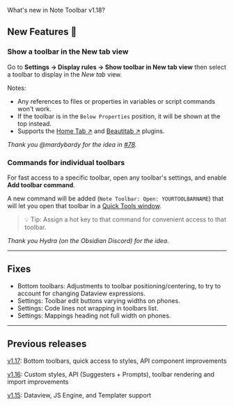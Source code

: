 What's new in Note Toolbar v1.18?

## New Features 🎉

### Show a toolbar in the New tab view

Go to **Settings → Display rules → Show toolbar in New tab view** then select a toolbar to display in the _New tab_ view.

Notes:

- Any references to files or properties in variables or script commands won't work.
- If the toolbar is in the `Below Properties` position, it will be shown at the top instead.
- Supports the [Home Tab ↗](https://github.com/olrenso/obsidian-home-tab) and [Beautitab ↗](https://github.com/andrewmcgivery/obsidian-beautitab) plugins.

_Thank you @mardybardy for the idea in [#78](https://github.com/chrisgurney/obsidian-note-toolbar/discussions/78)._

### Commands for individual toolbars

For fast access to a specific toolbar, open any toolbar's settings, and enable **Add toolbar command**.

A new command will be added (`Note Toolbar: Open: YOURTOOLBARNAME`) that will let you open that toolbar in a [Quick Tools window](https://github.com/chrisgurney/obsidian-note-toolbar/wiki/Quick-Tools).

> 💡 Tip: Assign a hot key to that command for convenient access to that toolbar.

_Thank you Hydra (on the Obsidian Discord) for the idea._

---

## Fixes

- Bottom toolbars: Adjustments to toolbar positioning/centering, to try to account for changing Dataview expressions.
- Settings: Toolbar edit buttons varying widths on phones.
- Settings: Code lines not wrapping in toolbars list.
- Settings: Mappings heading not full width on phones.

---

## Previous releases

[v1.17](https://github.com/chrisgurney/obsidian-note-toolbar/releases/tag/1.17.0): Bottom toolbars, quick access to styles, API component improvements

[v1.16](https://github.com/chrisgurney/obsidian-note-toolbar/releases/tag/1.16.0): Custom styles, API (Suggesters + Prompts), toolbar rendering and import improvements

[v1.15](https://github.com/chrisgurney/obsidian-note-toolbar/releases/tag/1.15.0): Dataview, JS Engine, and Templater support